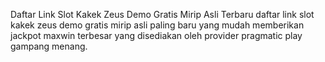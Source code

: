 Daftar Link Slot Kakek Zeus Demo Gratis Mirip Asli Terbaru
daftar link slot kakek zeus demo gratis mirip asli paling baru yang mudah memberikan jackpot maxwin terbesar yang disediakan oleh provider pragmatic play gampang menang.
